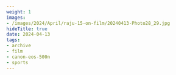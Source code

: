```yaml
---
weight: 1
images:
- /images/2024/April/raju-15-on-film/20240413-Photo28_29.jpg
hideTitle: true
date: 2024-04-13
tags:
- archive
- film
- canon-eos-500n
- sports
---
```

